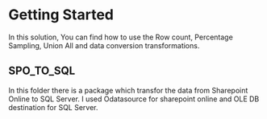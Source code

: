 # Getting Started
In this solution, You can find how to use the Row count, Percentage Sampling, Union All and data conversion transformations.
## SPO_TO_SQL
In this folder there is a package which transfor the data from Sharepoint Online to SQL Server. I used Odatasource for sharepoint online and OLE DB destination for SQL Server.
